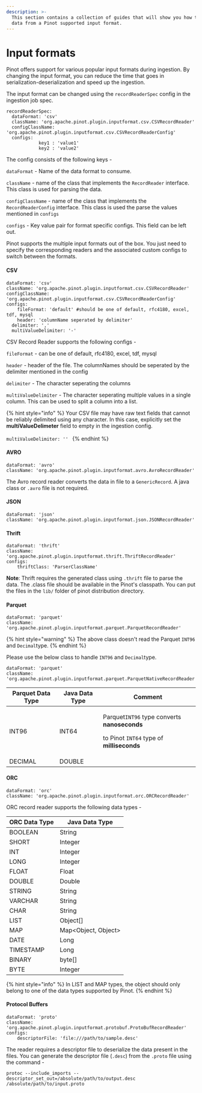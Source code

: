 ```yaml
---
description: >-
  This section contains a collection of guides that will show you how to import
  data from a Pinot supported input format.
---
```


# Input formats

Pinot offers support for various popular input formats during ingestion. By changing the input format, you can reduce the time that goes in serialization-deserialization and speed up the ingestion.

The input format can be changed using the `recordReaderSpec` config in the ingestion job spec.

```
recordReaderSpec:
  dataFormat: 'csv'
  className: 'org.apache.pinot.plugin.inputformat.csv.CSVRecordReader'
  configClassName: 'org.apache.pinot.plugin.inputformat.csv.CSVRecordReaderConfig'
  configs: 
			key1 : 'value1'
			key2 : 'value2'
```

The config consists of the following keys -

`dataFormat` - Name of the data format to consume.

`className` - name of the class that implements the `RecordReader` interface. This class is used for parsing the data.

`configClassName` - name of the class that implements the `RecordReaderConfig` interface. This class is used the parse the values mentioned in `configs`

`configs` - Key value pair for format specific configs. This field can be left out.

Pinot supports the multiple input formats out of the box. You just need to specify the corresponding readers and the associated custom configs to switch between the formats.

#### CSV

```
dataFormat: 'csv'
className: 'org.apache.pinot.plugin.inputformat.csv.CSVRecordReader'
configClassName: 'org.apache.pinot.plugin.inputformat.csv.CSVRecordReaderConfig'
configs:
	fileFormat: 'default' #should be one of default, rfc4180, excel, tdf, mysql
	header: 'columnName seperated by delimiter'
  delimiter: ','
  multiValueDelimiter: '-'
```

CSV Record Reader supports the following configs -

`fileFormat` - can be one of default, rfc4180, excel, tdf, mysql

`header` - header of the file. The columnNames should be seperated by the delimiter mentioned in the config

`delimiter` - The character seperating the columns

`multiValueDelimiter` - The character seperating multiple values in a single column. This can be used to split a column into a list.

{% hint style="info" %}
Your CSV file may have raw text fields that cannot be reliably delimited using any character. In this case, explicitly set the **multiValueDelimeter** field to empty in the ingestion config. \
\
`multiValueDelimiter: '' `
{% endhint %}

#### AVRO

```
dataFormat: 'avro'
className: 'org.apache.pinot.plugin.inputformat.avro.AvroRecordReader'
```

The Avro record reader converts the data in file to a `GenericRecord`. A java class or `.avro` file is not required.

#### JSON

```
dataFormat: 'json'
className: 'org.apache.pinot.plugin.inputformat.json.JSONRecordReader'
```

#### Thrift

```
dataFormat: 'thrift'
className: 'org.apache.pinot.plugin.inputformat.thrift.ThriftRecordReader'
configs:
	thriftClass: 'ParserClassName'
```

**Note**: Thrift requires the generated class using `.thrift` file to parse the data. The .class file should be available in the Pinot's classpath. You can put the files in the `lib/` folder of pinot distribution directory.

#### Parquet

```
dataFormat: 'parquet'
className: 'org.apache.pinot.plugin.inputformat.parquet.ParquetRecordReader'
```

{% hint style="warning" %}
The above class doesn't read the Parquet `INT96` and `Decimal`type.
{% endhint %}

Please use the below class to handle  `INT96` and `Decimal`type.

```
dataFormat: 'parquet'
className: 'org.apache.pinot.plugin.inputformat.parquet.ParquetNativeRecordReader'
```

| Parquet Data Type | Java Data Type | Comment                                                                                                                                              |
| ----------------- | -------------- | ---------------------------------------------------------------------------------------------------------------------------------------------------- |
| INT96             | INT64          | <p>Parquet<code>INT96</code> type converts <strong>nanoseconds</strong></p><p> to Pinot <code>INT64</code> type of <strong>milliseconds</strong></p> |
| DECIMAL           | DOUBLE         |                                                                                                                                                      |

#### ORC

```
dataFormat: 'orc'
className: 'org.apache.pinot.plugin.inputformat.orc.ORCRecordReader'
```

ORC record reader supports the following data types -

| ORC Data Type | Java Data Type       |
| ------------- | -------------------- |
| BOOLEAN       | String               |
| SHORT         | Integer              |
| INT           | Integer              |
| LONG          | Integer              |
| FLOAT         | Float                |
| DOUBLE        | Double               |
| STRING        | String               |
| VARCHAR       | String               |
| CHAR          | String               |
| LIST          | Object\[]            |
| MAP           | Map\<Object, Object> |
| DATE          | Long                 |
| TIMESTAMP     | Long                 |
| BINARY        | byte\[]              |
| BYTE          | Integer              |

{% hint style="info" %}
In LIST and MAP types, the object should only belong to one of the data types supported by Pinot.
{% endhint %}

#### Protocol Buffers

```
dataFormat: 'proto'
className: 'org.apache.pinot.plugin.inputformat.protobuf.ProtoBufRecordReader'
configs:
	descriptorFile: 'file:///path/to/sample.desc'
```

The reader requires a descriptor file to deserialize the data present in the files. You can generate the descriptor file (`.desc`) from the `.proto` file using the command -

```
protoc --include_imports --descriptor_set_out=/absolute/path/to/output.desc /absolute/path/to/input.proto
```
